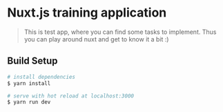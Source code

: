 # Nuxt.js training application

> This is test app, where you can find some tasks to implement.
> Thus you can play around nuxt and get to know it a bit :)

## Build Setup

``` bash
# install dependencies
$ yarn install

# serve with hot reload at localhost:3000
$ yarn run dev
```

